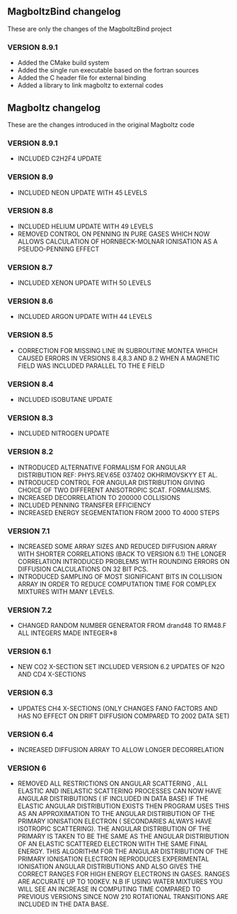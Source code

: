 ## MagboltzBind changelog
These are only the changes of the MagboltzBind project

### VERSION 8.9.1
* Added the CMake build system
* Added the single run executable based on the fortran sources
* Added the C header file for external binding
* Added a library to link magboltz to external codes

## Magboltz changelog
These are the changes introduced in the original Magboltz code

### VERSION 8.9.1
* INCLUDED C2H2F4 UPDATE

### VERSION 8.9 
* INCLUDED NEON UPDATE WITH 45 LEVELS

### VERSION 8.8 
* INCLUDED HELIUM UPDATE WITH 49 LEVELS
* REMOVED CONTROL ON PENNING IN PURE GASES WHICH NOW ALLOWS CALCULATION OF HORNBECK-MOLNAR IONISATION AS A PSEUDO-PENNING EFFECT

### VERSION 8.7
* INCLUDED XENON UPDATE WITH 50 LEVELS

### VERSION 8.6 
* INCLUDED ARGON UPDATE WITH 44 LEVELS

### VERSION 8.5 
* CORRECTION FOR MISSING LINE IN SUBROUTINE MONTEA WHICH CAUSED ERRORS IN VERSIONS 8.4,8.3 AND 8.2 WHEN A MAGNETIC FIELD WAS INCLUDED PARALLEL TO THE E FIELD

### VERSION 8.4 
* INCLUDED ISOBUTANE UPDATE

### VERSION 8.3 
* INCLUDED NITROGEN UPDATE
 
 ### VERSION 8.2 
 * INTRODUCED ALTERNATIVE FORMALISM FOR ANGULAR DISTRIBUTION REF: PHYS.REV.65E 037402 OKHRIMOVSKYY ET AL.
 * INTRODUCED CONTROL FOR ANGULAR DISTRIBUTION GIVING CHOICE OF TWO DIFFERENT ANISOTROPIC SCAT. FORMALISMS.
* INCREASED DECORRELATION TO  200000 COLLISIONS
* INCLUDED PENNING TRANSFER EFFICIENCY
* INCREASED ENERGY SEGEMENTATION FROM 2000 TO 4000 STEPS

### VERSION 7.1
* INCREASED SOME ARRAY SIZES AND REDUCED DIFFUSION ARRAY WITH SHORTER CORRELATIONS (BACK TO VERSION 6.1) THE LONGER CORRELATION INTRODUCED PROBLEMS WITH ROUNDING ERRORS ON DIFFUSION CALCULATIONS ON 32 BIT PCS.
* INTRODUCED SAMPLING OF MOST SIGNIFICANT BITS IN COLLISION ARRAY IN ORDER TO REDUCE COMPUTATION TIME FOR COMPLEX MIXTURES WITH MANY LEVELS.

### VERSION 7.2
* CHANGED RANDOM NUMBER GENERATOR FROM drand48 TO RM48.F ALL INTEGERS MADE INTEGER*8
  
### VERSION 6.1 
* NEW CO2 X-SECTION SET INCLUDED VERSION 6.2 UPDATES OF N2O AND CD4 X-SECTIONS

### VERSION 6.3 
* UPDATES CH4 X-SECTIONS (ONLY CHANGES FANO FACTORS AND HAS NO EFFECT ON DRIFT DIFFUSION COMPARED TO 2002 DATA SET)

### VERSION 6.4
* INCREASED DIFFUSION ARRAY TO ALLOW LONGER DECORRELATION

### VERSION 6
* REMOVED ALL RESTRICTIONS ON ANGULAR SCATTERING , ALL ELASTIC AND INELASTIC SCATTERING PROCESSES CAN NOW HAVE ANGULAR DISTRIBUTIONS ( IF INCLUDED IN DATA BASE) IF THE ELASTIC ANGULAR DISTRIBUTION EXISTS THEN PROGRAM USES THIS AS AN APPROXIMATION TO THE ANGULAR DISTRIBUTION OF THE PRIMARY IONISATION ELECTRON ( SECONDARIES ALWAYS HAVE ISOTROPIC SCATTERING). THE ANGULAR DISTRIBUTION OF THE PRIMARY IS TAKEN TO BE THE SAME AS THE ANGULAR DISTRIBUTION OF AN ELASTIC SCATTERED ELECTRON WITH THE SAME FINAL ENERGY. THIS ALGORITHM FOR THE ANGULAR DISTRIBUTION OF THE PRIMARY IONISATION ELECTRON REPRODUCES EXPERIMENTAL IONISATION ANGULAR DISTRIBUTIONS AND ALSO GIVES THE CORRECT RANGES FOR HIGH ENERGY ELECTRONS IN GASES. RANGES ARE ACCURATE UP TO 100KEV. N.B  IF USING WATER MIXTURES YOU WILL SEE AN INCREASE IN COMPUTING TIME COMPARED TO PREVIOUS VERSIONS SINCE NOW 210 ROTATIONAL
TRANSITIONS ARE INCLUDED IN THE DATA BASE.